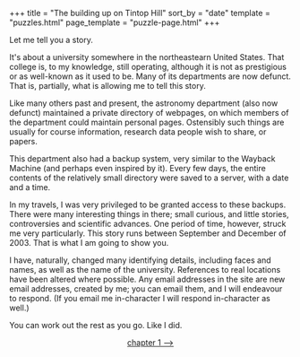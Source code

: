 +++
title = "The building up on Tintop Hill"
sort_by = "date"
template = "puzzles.html"
page_template = "puzzle-page.html"
+++

Let me tell you a story.

It's about a university somewhere in the northeastearn United States. That college is, to my knowledge, still operating, although it is not as prestigious or as well-known as it used to be. Many of its departments are now defunct. That is, partially, what is allowing me to tell this story.

Like many others past and present, the astronomy department (also now defunct) maintained a private directory of webpages, on which members of the department could maintain personal pages. Ostensibly such things are usually for course information, research data people wish to share, or papers.

This department also had a backup system, very similar to the Wayback Machine (and perhaps even inspired by it). Every few days, the entire contents of the relatively small directory were saved to a server, with a date and a time.

In my travels, I was very privileged to be granted access to these backups. There were many interesting things in there; small curious, and little stories, controversies and scientific advances. One period of time, however, struck me very particularly. This story runs between September and December of 2003. That is what I am going to show you.

I have, naturally, changed many identifying details, including faces and names, as well as the name of the university. References to real locations have been altered where possible. Any email addresses in the site are new email addresses, created by me; you can email them, and I will endeavour to respond. (If you email me in-character I will respond in-character as well.)

You can work out the rest as you go. Like I did.

<p style="text-align: center"><a href="/tintop/chapter1">chapter 1 --></a></p>